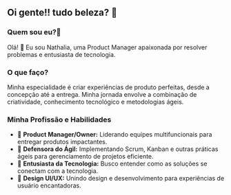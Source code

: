 ## Oi gente!! tudo beleza? 👋

### Quem sou eu?🚀
Olá! 👋 Eu sou Nathalia, uma Product Manager apaixonada por resolver problemas e entusiasta de tecnologia.

### O que faço?
Minha especialidade é criar experiências de produto perfeitas, desde a concepção até a entrega. Minha jornada envolve a combinação de criatividade, conhecimento tecnológico e metodologias ágeis.

### Minha Profissão e Habilidades
- 🎯 **Product Manager/Owner:** Liderando equipes multifuncionais para entregar produtos impactantes.
- 🔄 **Defensora do Ágil:** Implementando Scrum, Kanban e outras práticas ágeis para gerenciamento de projetos eficiente.
- 🚀 **Entusiasta da Tecnologia:** Busco entender como as soluções se conectam com a tecnologia.
- 🎨 **Design UI/UX:** Unindo design e desenvolvimento para experiências de usuário encantadoras.
